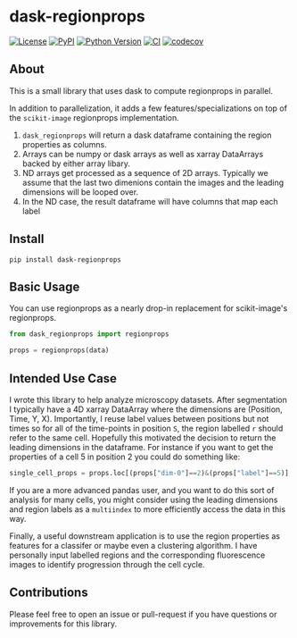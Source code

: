 # dask-regionprops

[![License](https://img.shields.io/pypi/l/dask-regionprops.svg?color=green)](https://github.com/jrussell25/dask-regionprops/raw/main/LICENSE)
[![PyPI](https://img.shields.io/pypi/v/dask-regionprops.svg?color=green)](https://pypi.org/project/dask-regionprops)
[![Python Version](https://img.shields.io/pypi/pyversions/dask-regionprops.svg?color=green)](https://python.org)
[![CI](https://github.com/jrussell25/dask-regionprops/actions/workflows/ci.yml/badge.svg)](https://github.com/jrussell25/dask-regionprops/actions)
[![codecov](https://codecov.io/gh/jrussell25/dask-regionprops/branch/main/graph/badge.svg)](https://codecov.io/gh/jrussell25/dask-regionprops)

## About

This is a small library that uses dask to compute regionprops in parallel.

In addition to parallelization, it adds a few features/specializations on top of
the `scikit-image` regionprops implementation.

1. `dask_regionprops` will return a dask dataframe containing the region properties as columns.
1. Arrays can be numpy or dask arrays as well as xarray DataArrays backed by either array libary.
1. ND arrays get processed as a sequence of 2D arrays. Typically we assume that the last two
   dimenions contain the images and the leading dimensions will be looped over.
1. In the ND case, the result dataframe will have columns that map each label

## Install

```
pip install dask-regionprops
```

## Basic Usage
You can use regionprops as a nearly drop-in replacement for scikit-image's regionprops. 

```python
from dask_regionprops import regionprops

props = regionprops(data)
```

## Intended Use Case

I wrote this library to help analyze microscopy datasets. After segmentation I typically have a 4D xarray DataArray
where the dimensions are (Position, Time, Y, X). Importantly, I reuse label values between positions but not times
so for all of the time-points in position `S`, the region labelled `r` should refer to the same cell. Hopefully this
motivated the decision to return the leading dimensions in the dataframe. For instance if you want to get the properties
of a cell 5 in position 2 you could do something like:

```python
single_cell_props = props.loc[(props["dim-0"]==2)&(props["label"]==5)]
```

If you are a more advanced pandas user, and you want to do this sort of analysis for many cells,
you might consider using the leading dimensions and region labels as a `multiindex` to more efficiently
access the data in this way.

Finally, a useful downstream application is to use the region properties as features for a classifer
or maybe even a clustering algorithm. I have personally input labelled regions and the corresponding
fluorescence images to identify progression through the cell cycle.

## Contributions

Please feel free to open an issue or pull-request if you have questions or improvements for this library.

